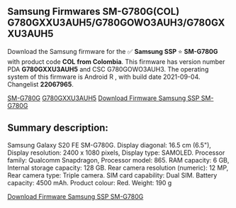 <h2>Samsung Firmwares SM-G780G(COL) G780GXXU3AUH5/G780GOWO3AUH3/G780GXXU3AUH5</h2>
Download the Samsung firmware for the ✅ <strong>Samsung SSP </strong> ⭐ <strong>SM-G780G</strong> with product code <strong>COL</strong> <strong> from Colombia</strong>. This firmware has version number PDA <strong>G780GXXU3AUH5</strong> and CSC G780GOWO3AUH3. The operating system of this firmware is Android R , with build date 2021-09-04. Changelist <strong>22067965</strong>.


[SM-G780G](https://samfirm.shop/samsung/model/SM-G780G)
[G780GXXU3AUH5](https://samfirm.shop/samsung/pda/G780GXXU3AUH5)
[Download Firmware Samsung SSP SM-G780G](https://samfirm.shop/samsung/firmware/452177)
<h2>Summary description:</h2>
<p>Samsung Galaxy S20 FE SM-G780G. Display diagonal: 16.5 cm (6.5"), Display resolution: 2400 x 1080 pixels, Display type: SAMOLED. Processor family: Qualcomm Snapdragon, Processor model: 865. RAM capacity: 6 GB, Internal storage capacity: 128 GB. Rear camera resolution (numeric): 12 MP, Rear camera type: Triple camera. SIM card capability: Dual SIM. Battery capacity: 4500 mAh. Product colour: Red. Weight: 190 g</p>


[Download Firmware Samsung SSP SM-G780G](https://samfirm.shop/samsung/firmware/452177)
